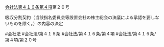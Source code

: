 [会社法第４１６条第４項](会社法＿＿＿＿第４１６条第４項)第２０号

吸収分割契約（当該指名委員会等設置会社の株主総会の決議による承認を要しないものを除く。）の内容の決定


#会社法
#会社法/第４１６条
#会社法/第４１６条/第４項
#会社法/第４１６条/第４項/第２０号
